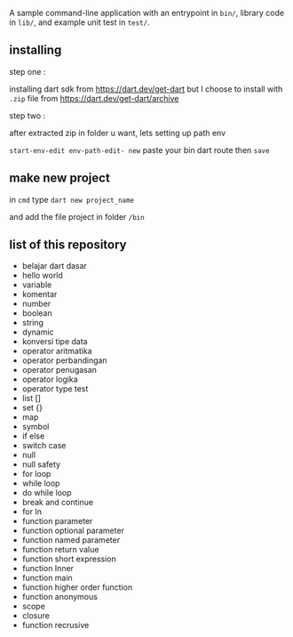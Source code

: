 A sample command-line application with an entrypoint in `bin/`, library code
in `lib/`, and example unit test in `test/`.

## installing

step one :

installing dart sdk from https://dart.dev/get-dart but I choose to install with ```.zip``` file from https://dart.dev/get-dart/archive

step two :

after extracted zip in folder u want, lets setting up path env

```start-env-edit env-path-edit- new``` paste your bin dart route then ```save```

## make new project

in ```cmd``` type ```dart new project_name``` 

and add the file project in folder ```/bin```

## list of this repository
- belajar dart dasar
- hello world
- variable
- komentar
- number
- boolean
- string
- dynamic
- konversi tipe data
- operator aritmatika
- operator perbandingan
- operator penugasan
- operator logika
- operator type test
- list []
- set {}
- map
- symbol
- if else
- switch case
- null
- null safety
- for loop
- while loop
- do while loop
- break and continue
- for In
- function parameter
- function optional parameter
- function named parameter
- function return value
- function short expression
- function Inner
- function main
- function higher order function
- function anonymous
- scope
- closure
- function recrusive
